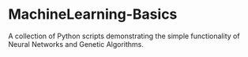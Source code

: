# MachineLearning-Basics
A collection of Python scripts demonstrating the simple functionality of Neural Networks and Genetic Algorithms.
